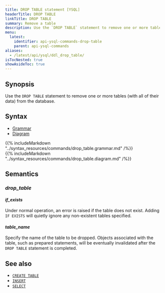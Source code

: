 ```yaml
---
title: DROP TABLE statement [YSQL]
headerTitle: DROP TABLE
linkTitle: DROP TABLE
summary: Remove a table
description: Use the `DROP TABLE` statement to remove one or more tables (with all of their data) from the database.
menu:
  latest:
    identifier: api-ysql-commands-drop-table
    parent: api-ysql-commands
aliases:
  - /latest/api/ysql/ddl_drop_table/
isTocNested: true
showAsideToc: true
---
```


## Synopsis

Use the `DROP TABLE` statement to remove one or more tables (with all of their data) from the database.

## Syntax

<ul class="nav nav-tabs nav-tabs-yb">
  <li >
    <a href="#grammar" class="nav-link active" id="grammar-tab" data-toggle="tab" role="tab" aria-controls="grammar" aria-selected="true">
      <i class="fas fa-file-alt" aria-hidden="true"></i>
      Grammar
    </a>
  </li>
  <li>
    <a href="#diagram" class="nav-link" id="diagram-tab" data-toggle="tab" role="tab" aria-controls="diagram" aria-selected="false">
      <i class="fas fa-project-diagram" aria-hidden="true"></i>
      Diagram
    </a>
  </li>
</ul>

<div class="tab-content">
  <div id="grammar" class="tab-pane fade show active" role="tabpanel" aria-labelledby="grammar-tab">
    {{% includeMarkdown "../syntax_resources/commands/drop_table.grammar.md" /%}}
  </div>
  <div id="diagram" class="tab-pane fade" role="tabpanel" aria-labelledby="diagram-tab">
    {{% includeMarkdown "../syntax_resources/commands/drop_table.diagram.md" /%}}
  </div>
</div>

## Semantics

### *drop_table*

#### *if_exists*

Under normal operation, an error is raised if the table does not exist.  Adding `IF EXISTS` will quietly ignore any non-existent tables specified.

#### *table_name*

Specify the name of the table to be dropped. Objects associated with the table, such as prepared statements, will be eventually invalidated after the `DROP TABLE` statement is completed.

## See also

- [`CREATE TABLE`](../ddl_create_table)
- [`INSERT`](../dml_insert)
- [`SELECT`](../dml_select)
